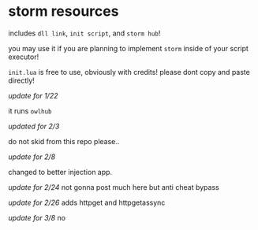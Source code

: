 # storm resources

includes `dll link`, `init script`, and `storm hub`!

you may use it if you are planning to implement `storm` inside of your script executor!

`init.lua` is free to use, obviously with credits! please dont copy and paste directly!

*update for 1/22*

it runs `owlhub`

*updated for 2/3*

do not skid from this repo please..

*update for 2/8*

changed to better injection app.

*update for 2/24*
not gonna post much here but anti cheat bypass

*update for 2/26*
adds httpget and httpgetassync 

*update for 3/8*
no
